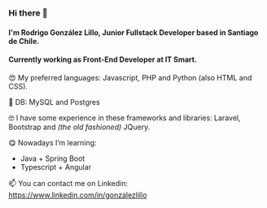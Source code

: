 ### Hi there 👋

#### I'm Rodrigo González Lillo, Junior Fullstack Developer based in Santiago de Chile.

#### Currently working as Front-End Developer at IT Smart.

😍 My preferred languages: Javascript, PHP and Python (also HTML and CSS).

🤖 DB: MySQL and Postgres

🤓 I have some experience in these frameworks and libraries: Laravel, Bootstrap and *(the old fashioned)* JQuery.

😋 Nowadays I’m learning:
* Java + Spring Boot
* Typescript + Angular

📫 You can contact me on Linkedin: https://www.linkedin.com/in/gonzalezlillo

